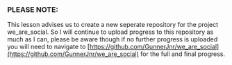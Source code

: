 ### PLEASE NOTE:

This lesson advises us to create a new seperate repository for the project
we_are_social. So I will continue to upload progress to this repository as much
as I can, please be aware though if no further progress is uploaded you will
need to navigate to
[https://github.com/GunnerJnr/we_are_social](https://github.com/GunnerJnr/we_are_social)
for the full and final progress.
